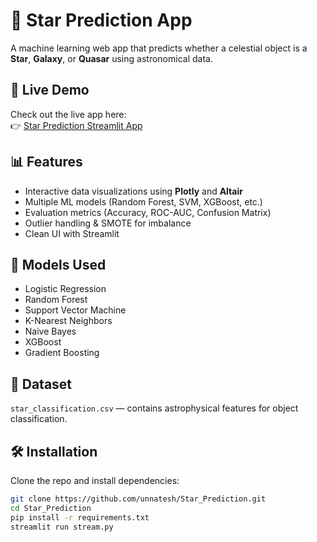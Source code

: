 # 🌟 Star Prediction App

A machine learning web app that predicts whether a celestial object is a **Star**, **Galaxy**, or **Quasar** using astronomical data.

## 🚀 Live Demo

Check out the live app here:  
👉 [Star Prediction Streamlit App](https://starprediction-nhyrypuhaw5jw2amjvb3z4.streamlit.app)

## 📊 Features

- Interactive data visualizations using **Plotly** and **Altair**
- Multiple ML models (Random Forest, SVM, XGBoost, etc.)
- Evaluation metrics (Accuracy, ROC-AUC, Confusion Matrix)
- Outlier handling & SMOTE for imbalance
- Clean UI with Streamlit

## 🧠 Models Used

- Logistic Regression  
- Random Forest  
- Support Vector Machine  
- K-Nearest Neighbors  
- Naive Bayes  
- XGBoost  
- Gradient Boosting  

## 📁 Dataset

`star_classification.csv` — contains astrophysical features for object classification.

## 🛠️ Installation

Clone the repo and install dependencies:

```bash
git clone https://github.com/unnatesh/Star_Prediction.git
cd Star_Prediction
pip install -r requirements.txt
streamlit run stream.py
